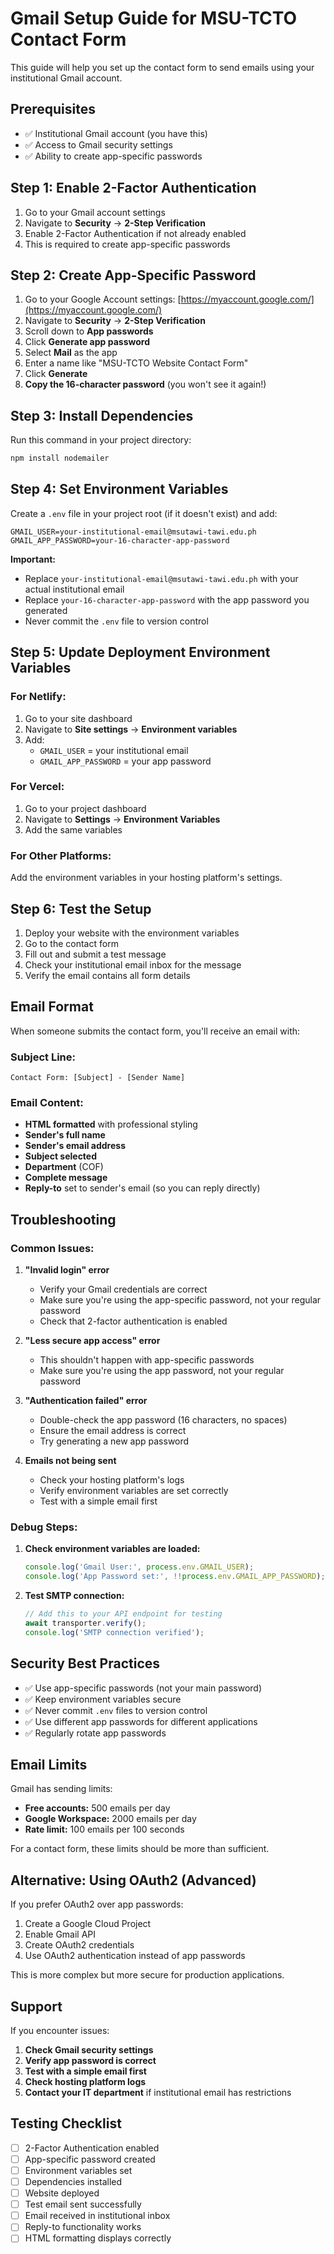# Gmail Setup Guide for MSU-TCTO Contact Form

This guide will help you set up the contact form to send emails using your institutional Gmail account.

## Prerequisites

- ✅ Institutional Gmail account (you have this)
- ✅ Access to Gmail security settings
- ✅ Ability to create app-specific passwords

## Step 1: Enable 2-Factor Authentication

1. Go to your Gmail account settings
2. Navigate to **Security** → **2-Step Verification**
3. Enable 2-Factor Authentication if not already enabled
4. This is required to create app-specific passwords

## Step 2: Create App-Specific Password

1. Go to your Google Account settings: [https://myaccount.google.com/](https://myaccount.google.com/)
2. Navigate to **Security** → **2-Step Verification**
3. Scroll down to **App passwords**
4. Click **Generate app password**
5. Select **Mail** as the app
6. Enter a name like "MSU-TCTO Website Contact Form"
7. Click **Generate**
8. **Copy the 16-character password** (you won't see it again!)

## Step 3: Install Dependencies

Run this command in your project directory:

```bash
npm install nodemailer
```

## Step 4: Set Environment Variables

Create a `.env` file in your project root (if it doesn't exist) and add:

```env
GMAIL_USER=your-institutional-email@msutawi-tawi.edu.ph
GMAIL_APP_PASSWORD=your-16-character-app-password
```

**Important:** 
- Replace `your-institutional-email@msutawi-tawi.edu.ph` with your actual institutional email
- Replace `your-16-character-app-password` with the app password you generated
- Never commit the `.env` file to version control

## Step 5: Update Deployment Environment Variables

### For Netlify:
1. Go to your site dashboard
2. Navigate to **Site settings** → **Environment variables**
3. Add:
   - `GMAIL_USER` = your institutional email
   - `GMAIL_APP_PASSWORD` = your app password

### For Vercel:
1. Go to your project dashboard
2. Navigate to **Settings** → **Environment Variables**
3. Add the same variables

### For Other Platforms:
Add the environment variables in your hosting platform's settings.

## Step 6: Test the Setup

1. Deploy your website with the environment variables
2. Go to the contact form
3. Fill out and submit a test message
4. Check your institutional email inbox for the message
5. Verify the email contains all form details

## Email Format

When someone submits the contact form, you'll receive an email with:

### Subject Line:
```
Contact Form: [Subject] - [Sender Name]
```

### Email Content:
- **HTML formatted** with professional styling
- **Sender's full name**
- **Sender's email address**
- **Subject selected**
- **Department** (COF)
- **Complete message**
- **Reply-to** set to sender's email (so you can reply directly)

## Troubleshooting

### Common Issues:

1. **"Invalid login" error**
   - Verify your Gmail credentials are correct
   - Make sure you're using the app-specific password, not your regular password
   - Check that 2-factor authentication is enabled

2. **"Less secure app access" error**
   - This shouldn't happen with app-specific passwords
   - Make sure you're using the app password, not your regular password

3. **"Authentication failed" error**
   - Double-check the app password (16 characters, no spaces)
   - Ensure the email address is correct
   - Try generating a new app password

4. **Emails not being sent**
   - Check your hosting platform's logs
   - Verify environment variables are set correctly
   - Test with a simple email first

### Debug Steps:

1. **Check environment variables are loaded:**
   ```javascript
   console.log('Gmail User:', process.env.GMAIL_USER);
   console.log('App Password set:', !!process.env.GMAIL_APP_PASSWORD);
   ```

2. **Test SMTP connection:**
   ```javascript
   // Add this to your API endpoint for testing
   await transporter.verify();
   console.log('SMTP connection verified');
   ```

## Security Best Practices

- ✅ Use app-specific passwords (not your main password)
- ✅ Keep environment variables secure
- ✅ Never commit `.env` files to version control
- ✅ Use different app passwords for different applications
- ✅ Regularly rotate app passwords

## Email Limits

Gmail has sending limits:
- **Free accounts:** 500 emails per day
- **Google Workspace:** 2000 emails per day
- **Rate limit:** 100 emails per 100 seconds

For a contact form, these limits should be more than sufficient.

## Alternative: Using OAuth2 (Advanced)

If you prefer OAuth2 over app passwords:

1. Create a Google Cloud Project
2. Enable Gmail API
3. Create OAuth2 credentials
4. Use OAuth2 authentication instead of app passwords

This is more complex but more secure for production applications.

## Support

If you encounter issues:

1. **Check Gmail security settings**
2. **Verify app password is correct**
3. **Test with a simple email first**
4. **Check hosting platform logs**
5. **Contact your IT department** if institutional email has restrictions

## Testing Checklist

- [ ] 2-Factor Authentication enabled
- [ ] App-specific password created
- [ ] Environment variables set
- [ ] Dependencies installed
- [ ] Website deployed
- [ ] Test email sent successfully
- [ ] Email received in institutional inbox
- [ ] Reply-to functionality works
- [ ] HTML formatting displays correctly
